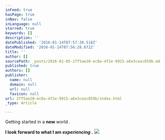 ```yaml
---
inFeed: true
hasPage: true
inNav: false
inLanguage: null
starred: true
keywords: []
description: ''
datePublished: '2016-01-14T07:57:30.518Z'
dateModified: '2016-01-14T07:56:28.872Z'
title: ''
author: []
sourcePath: _posts/2016-01-05-2ff5ae20-ec0a-4f2e-9915-a6e3ceac859b.md
published: true
authors: []
publisher:
  name: null
  domain: null
  url: null
  favicon: null
url: 2ff5ae20-ec0a-4f2e-9915-a6e3ceac859b/index.html
_type: Article

---
```

Getting started in a **new** world .

**I look forward to what I am _experiencing_ .**
![](https://the-grid-user-content.s3-us-west-2.amazonaws.com/7cd59352-803d-4324-8ed0-f6d737dcddb0.jpg)